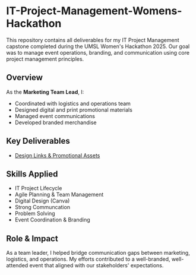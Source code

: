 # IT-Project-Management-Womens-Hackathon
This repository contains all deliverables for my IT Project Management capstone completed during the UMSL Women's Hackathon 2025. Our goal was to manage event operations, branding, and communication using core project management principles.

## Overview
As the **Marketing Team Lead**, I:
- Coordinated with logistics and operations team
- Designed digital and print promotional materials
- Managed event communications
- Developed branded merchandise

## Key Deliverables
- [Design Links & Promotional Assets](Marketing_Links_For_UMSL_Womens_Hackathon.docx)



## Skills Applied
- IT Project Lifecycle
- Agile Planning & Team Management
- Digital Design (Canva)
- Strong Communcation
- Problem Solving
- Event Coordination & Branding

## Role & Impact
As a team leader, I helped bridge communication gaps between marketing, logistics, and operations. My efforts contributed to a well-branded, well-attended event that aligned with our stakeholders' expectations.


